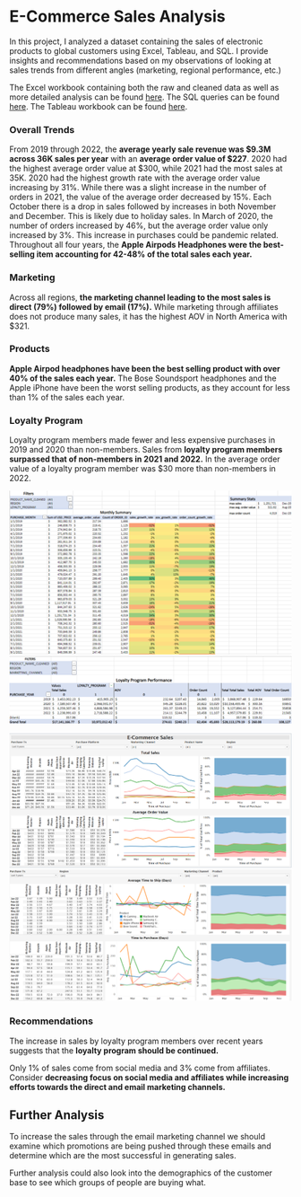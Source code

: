 # E-Commerce Sales Analysis
In this project, I analyzed a dataset containing the sales of electronic products to global customers using Excel, Tableau, and SQL. I provide insights and recommendations based on my observations of looking at sales trends from different angles (marketing, regional performance, etc.)

The Excel workbook containing both the raw and cleaned data as well as more detailed analysis can be found [here](orders_analysis.xlsx). The SQL queries can be found [here](sales_analysis.sql). The Tableau workbook can be found [here](elist_sales_analysis.twbx).

### Overall Trends

From 2019 through 2022, the **average yearly sale revenue was $9.3M across 36K sales per year** with an **average order value of $227**. 2020 had the highest average order value at $300, while 2021 had the most sales at 35K. 2020 had the highest growth rate with the average order value increasing by 31%. While there was a slight increase in the number of orders in 2021, the value of the average order decreased by 15%. Each October there is a drop in sales followed by increases in both November and December. This is likely due to holiday sales. In March of 2020, the number of orders increased by 46%, but the average order value only increased by 3%. This increase in purchases could be pandemic related. Throughout all four years, the **Apple Airpods Headphones were the best-selling item accounting for 42-48% of the total sales each year.**

### Marketing
Across all regions, **the marketing channel leading to the most sales is direct (79%) followed by email (17%).** While marketing through affiliates does not produce many sales, it has the highest AOV in North America with $321. 

### Products
**Apple Airpod headphones have been the best selling product with over 40% of the sales each year.** The Bose Soundsport headphones and the Apple iPhone have been the worst selling products, as they account for less than 1% of the sales each year.

### Loyalty Program

Loyalty program members made fewer and less expensive purchases in 2019 and 2020 than non-members. Sales from **loyalty program members surpassed that of non-members in 2021 and 2022.** In the average order value of a loyalty program member was $30 more than non-members in 2022.

![Monthly summary screenshot from workbook](./images/monthly_summary.png)
![Loyalty program performance screenshot from workbook](./images/loyalty_program.png)

![Tableau visualization](./images/tableau1.png)
![Taableau visualization](./images/tableau2.png)
### Recommendations

The increase in sales by loyalty program members over recent years suggests that the **loyalty program should be continued.**

Only 1% of sales come from social media and 3% come from affiliates. Consider **decreasing focus on social media and affiliates while increasing efforts towards the direct and email marketing channels.**

## Further Analysis
To increase the sales through the email marketing channel we should examine which promotions are being pushed through these emails and determine which are the most successful in generating sales.

Further analysis could also look into the demographics of the customer base to see which groups of people are buying what.